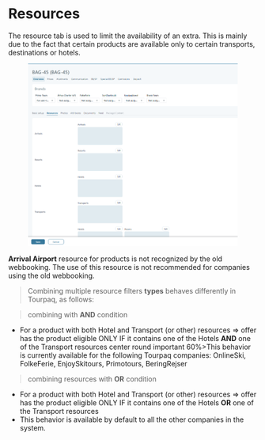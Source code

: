# Resources

The resource tab is used to limit the availability of an extra. This is mainly due to the fact that certain products are available only to certain transports, destinations or hotels.

<figure><img src="../../.gitbook/assets/image (5) (1) (1) (1) (1) (1) (1) (1) (1) (1) (1).png" alt=""><figcaption></figcaption></figure>

**Arrival Airport** resource for products is not recognized by the old webbooking. The use of this resource is not recommended for companies using the old webbooking.

> Combining multiple resource filters **types** behaves differently in Tourpaq, as follows:

> combining with **AND** condition

* For a product with both Hotel and Transport (or other) resources => offer has the product eligible ONLY IF it contains one of the Hotels **AND** one of the Transport resources center round important 60%>This behavior is currently available for the following Tourpaq companies: OnlineSki, FolkeFerie, EnjoySkitours, Primotours, BeringRejser

> combining resources with **OR** condition

* For a product with both Hotel and Transport (or other) resources => offer has the product eligible ONLY IF it contains one of the Hotels **OR** one of the Transport resources
* This behavior is available by default to all the other companies in the system.
